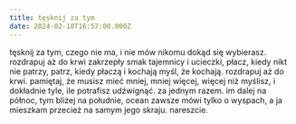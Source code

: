 ```yaml
---
title: tęsknij za tym
date: 2024-02-10T16:57:00.000Z
---
```

tęsknij za tym, czego nie ma, i nie mów nikomu dokąd się wybierasz. rozdrapuj aż do krwi zakrzepły smak tajemnicy i ucieczki, płacz, kiedy nikt nie patrzy, patrz, kiedy płaczą i kochają myśl, że kochają. rozdrapuj aż do krwi. pamiętaj, że musisz mieć mniej, mniej więcej, więcej niż myślisz, i dokładnie tyle, ile potrafisz udźwignąć. za jednym razem. im dalej na północ, tym bliżej na południe, ocean zawsze mówi tylko o wyspach, a ja mieszkam przecież na samym jego skraju. nareszcie.
